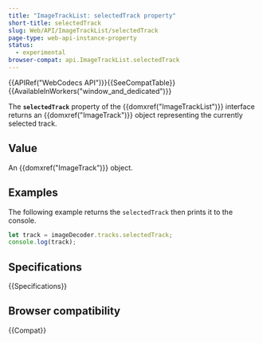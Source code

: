 ```yaml
---
title: "ImageTrackList: selectedTrack property"
short-title: selectedTrack
slug: Web/API/ImageTrackList/selectedTrack
page-type: web-api-instance-property
status:
  - experimental
browser-compat: api.ImageTrackList.selectedTrack
---
```


{{APIRef("WebCodecs API")}}{{SeeCompatTable}}{{AvailableInWorkers("window_and_dedicated")}}

The **`selectedTrack`** property of the {{domxref("ImageTrackList")}} interface returns an {{domxref("ImageTrack")}} object representing the currently selected track.

## Value

An {{domxref("ImageTrack")}} object.

## Examples

The following example returns the `selectedTrack` then prints it to the console.

```js
let track = imageDecoder.tracks.selectedTrack;
console.log(track);
```

## Specifications

{{Specifications}}

## Browser compatibility

{{Compat}}
